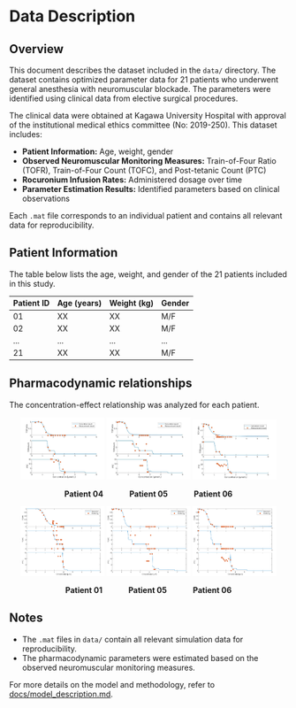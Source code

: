 # Data Description

## Overview
This document describes the dataset included in the `data/` directory. The dataset contains optimized parameter data for 21 patients who underwent general anesthesia with neuromuscular blockade. The parameters were identified using clinical data from elective surgical procedures.

The clinical data were obtained at Kagawa University Hospital with approval of the institutional medical ethics committee (No: 2019-250). This dataset includes:
- **Patient Information:** Age, weight, gender
- **Observed Neuromuscular Monitoring Measures:** Train-of-Four Ratio (TOFR), Train-of-Four Count (TOFC), and Post-tetanic Count (PTC)
- **Rocuronium Infusion Rates:** Administered dosage over time
- **Parameter Estimation Results:** Identified parameters based on clinical observations

Each `.mat` file corresponds to an individual patient and contains all relevant data for reproducibility.


## Patient Information
The table below lists the age, weight, and gender of the 21 patients included in this study.

| Patient ID | Age (years) | Weight (kg) | Gender |
|------------|------------|------------|--------|
| 01         | XX         | XX         | M/F    |
| 02         | XX         | XX         | M/F    |
| ...        | ...        | ...        | ...    |
| 21         | XX         | XX         | M/F    |


## Pharmacodynamic relationships 

The concentration-effect relationship was analyzed for each patient. 

<p align="center">
  <img src="images/patient_04.jpg" width="30%">
  <img src="images/patient_05.jpg" width="30%">
  <img src="images/patient_06.jpg" width="30%">
</p>
<p align="center">
  <b>Patient 04</b> &nbsp;&nbsp;&nbsp;&nbsp;&nbsp;&nbsp;&nbsp;&nbsp;&nbsp;&nbsp;
  <b>Patient 05</b> &nbsp;&nbsp;&nbsp;&nbsp;&nbsp;&nbsp;&nbsp;&nbsp;&nbsp;&nbsp;
  <b>Patient 06</b>
</p>

<p align="center">
  <img src="docs/images/patient_01.png" width="30%">
  <img src="docs/images/patient_05.png" width="30%">
  <img src="docs/images/patient_06.png" width="30%">
</p>
<p align="center">
  <b>Patient 01</b> &nbsp;&nbsp;&nbsp;&nbsp;&nbsp;&nbsp;&nbsp;&nbsp;&nbsp;&nbsp;
  <b>Patient 05</b> &nbsp;&nbsp;&nbsp;&nbsp;&nbsp;&nbsp;&nbsp;&nbsp;&nbsp;&nbsp;
  <b>Patient 06</b>
</p>


## Notes
- The `.mat` files in `data/` contain all relevant simulation data for reproducibility.
- The pharmacodynamic parameters were estimated based on the observed neuromuscular monitoring measures.

For more details on the model and methodology, refer to [docs/model_description.md](docs/model_description.md).

